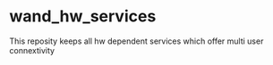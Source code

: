 # wand_hw_services
This reposity keeps all hw dependent services which offer multi user connextivity
